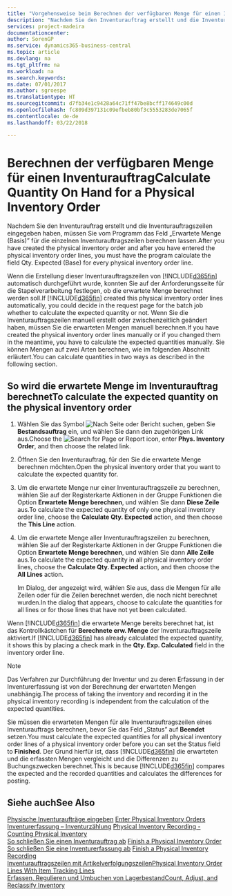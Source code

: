 ```yaml
---
title: "Vorgehensweise beim Berechnen der verfügbaren Menge für einen Inventurauftrag"
description: "Nachdem Sie den Inventurauftrag erstellt und die Inventurauftragszeilen eingegeben haben, müssen Sie vom Programm das Feld „Erwartete Menge (Basis)” für die einzelnen Inventurauftragszeilen berechnen lassen."
services: project-madeira
documentationcenter: 
author: SorenGP
ms.service: dynamics365-business-central
ms.topic: article
ms.devlang: na
ms.tgt_pltfrm: na
ms.workload: na
ms.search.keywords: 
ms.date: 07/01/2017
ms.author: sgroespe
ms.translationtype: HT
ms.sourcegitcommit: d7fb34e1c9428a64c71ff47be8bcff174649c00d
ms.openlocfilehash: fc809d397131c09efbeb80bf3c5553283de7065f
ms.contentlocale: de-de
ms.lasthandoff: 03/22/2018

---
```

# <a name="calculate-quantity-on-hand-for-a-physical-inventory-order"></a><span data-ttu-id="27b65-103">Berechnen der verfügbaren Menge für einen Inventurauftrag</span><span class="sxs-lookup"><span data-stu-id="27b65-103">Calculate Quantity On Hand for a Physical Inventory Order</span></span>
<span data-ttu-id="27b65-104">Nachdem Sie den Inventurauftrag erstellt und die Inventurauftragszeilen eingegeben haben, müssen Sie vom Programm das Feld „Erwartete Menge (Basis)” für die einzelnen Inventurauftragszeilen berechnen lassen.</span><span class="sxs-lookup"><span data-stu-id="27b65-104">After you have created the physical inventory order and after you have entered the physical inventory order lines, you must have the program calculate the field Qty. Expected (Base) for every physical inventory order line.</span></span>  

<span data-ttu-id="27b65-105">Wenn die Erstellung dieser Inventurauftragszeilen von [!INCLUDE[d365fin](../../includes/d365fin_md.md)] automatisch durchgeführt wurde, konnten Sie auf der Anforderungsseite für die Stapelverarbeitung festlegen, ob die erwartete Menge berechnet werden soll.</span><span class="sxs-lookup"><span data-stu-id="27b65-105">If [!INCLUDE[d365fin](../../includes/d365fin_md.md)] created this physical inventory order lines automatically, you could decide in the request page for the batch job whether to calculate the expected quantity or not.</span></span> <span data-ttu-id="27b65-106">Wenn Sie die Inventurauftragszeilen manuell erstellt oder zwischenzeitlich geändert haben, müssen Sie die erwarteten Mengen manuell berechnen.</span><span class="sxs-lookup"><span data-stu-id="27b65-106">If you have created the physical inventory order lines manually or if you changed them in the meantime, you have to calculate the expected quantities manually.</span></span> <span data-ttu-id="27b65-107">Sie können Mengen auf zwei Arten berechnen, wie im folgenden Abschnitt erläutert.</span><span class="sxs-lookup"><span data-stu-id="27b65-107">You can calculate quantities in two ways as described in the following section.</span></span>  

## <a name="to-calculate-the-expected-quantity-on-the-physical-inventory-order"></a><span data-ttu-id="27b65-108">So wird die erwartete Menge im Inventurauftrag berechnet</span><span class="sxs-lookup"><span data-stu-id="27b65-108">To calculate the expected quantity on the physical inventory order</span></span>  

1.  <span data-ttu-id="27b65-109">Wählen Sie das Symbol ![Nach Seite oder Bericht suchen](../../media/ui-search/search_small.png "Symbol „Nach Seite oder Bericht suchen”"), geben Sie **Bestandsauftrag** ein, und wählen Sie dann den zugehörigen Link aus.</span><span class="sxs-lookup"><span data-stu-id="27b65-109">Choose the ![Search for Page or Report](../../media/ui-search/search_small.png "Search for Page or Report icon") icon, enter **Phys. Inventory Order**, and then choose the related link.</span></span>  
2.  <span data-ttu-id="27b65-110">Öffnen Sie den Inventurauftrag, für den Sie die erwartete Menge berechnen möchten.</span><span class="sxs-lookup"><span data-stu-id="27b65-110">Open the physical inventory order that you want to calculate the expected quantity for.</span></span>  
3.  <span data-ttu-id="27b65-111">Um die erwartete Menge nur einer Inventurauftragszeile zu berechnen, wählen Sie auf der Registerkarte Aktionen in der Gruppe Funktionen die Option **Erwartete Menge berechnen**, und wählen Sie dann **Diese Zeile** aus.</span><span class="sxs-lookup"><span data-stu-id="27b65-111">To calculate the expected quantity of only one physical inventory order line, choose the **Calculate Qty. Expected** action, and then choose the **This Line** action.</span></span>  
4.  <span data-ttu-id="27b65-112">Um die erwartete Menge aller Inventurauftragszeilen zu berechnen, wählen Sie auf der Registerkarte Aktionen in der Gruppe Funktionen die Option **Erwartete Menge berechnen**, und wählen Sie dann **Alle Zeile** aus.</span><span class="sxs-lookup"><span data-stu-id="27b65-112">To calculate the expected quantity in all physical inventory order lines, choose the **Calculate Qty. Expected** action, and then choose the **All Lines** action.</span></span>  

    <span data-ttu-id="27b65-113">Im Dialog, der angezeigt wird, wählen Sie aus, dass die Mengen für alle Zeilen oder für die Zeilen berechnet werden, die noch nicht berechnet wurden.</span><span class="sxs-lookup"><span data-stu-id="27b65-113">In the dialog that appears, choose to calculate the quantities for all lines or for those lines that have not yet been calculated.</span></span>  

<span data-ttu-id="27b65-114">Wenn [!INCLUDE[d365fin](../../includes/d365fin_md.md)] die erwartete Menge bereits berechnet hat, ist das Kontrollkästchen für **Berechnete erw. Menge** der Inventurauftragszeile aktiviert.</span><span class="sxs-lookup"><span data-stu-id="27b65-114">If [!INCLUDE[d365fin](../../includes/d365fin_md.md)] has already calculated the expected quantity, it shows this by placing a check mark in the **Qty. Exp. Calculated** field in the inventory order line.</span></span>  

> [!NOTE]  
>  <span data-ttu-id="27b65-115">Das Verfahren zur Durchführung der Inventur und zu deren Erfassung in der Inventurerfassung ist von der Berechnung der erwarteten Mengen unabhängig.</span><span class="sxs-lookup"><span data-stu-id="27b65-115">The process of taking the inventory and recording it in the physical inventory recording is independent from the calculation of the expected quantities.</span></span>  

<span data-ttu-id="27b65-116">Sie müssen die erwarteten Mengen für alle Inventurauftragszeilen eines Inventurauftrags berechnen, bevor Sie das Feld „Status” auf **Beendet** setzen.</span><span class="sxs-lookup"><span data-stu-id="27b65-116">You must calculate the expected quantities for all physical inventory order lines of a physical inventory order before you can set the Status field to **Finished**.</span></span> <span data-ttu-id="27b65-117">Der Grund hierfür ist, dass [!INCLUDE[d365fin](../../includes/d365fin_md.md)] die erwarteten und die erfassten Mengen vergleicht und die Differenzen zu Buchungszwecken berechnet.</span><span class="sxs-lookup"><span data-stu-id="27b65-117">This is because [!INCLUDE[d365fin](../../includes/d365fin_md.md)] compares the expected and the recorded quantities and calculates the differences for posting.</span></span>  

## <a name="see-also"></a><span data-ttu-id="27b65-118">Siehe auch</span><span class="sxs-lookup"><span data-stu-id="27b65-118">See Also</span></span>  
 <span data-ttu-id="27b65-119">[Physische Inventuraufträge eingeben](how-to-enter-physical-inventory-orders.md) </span><span class="sxs-lookup"><span data-stu-id="27b65-119">[Enter Physical Inventory Orders](how-to-enter-physical-inventory-orders.md) </span></span>  
 <span data-ttu-id="27b65-120">[Inventurerfassung – Inventurzählung](physical-inventory-recording-counting-physical-inventory.md) </span><span class="sxs-lookup"><span data-stu-id="27b65-120">[Physical Inventory Recording - Counting Physical Inventory](physical-inventory-recording-counting-physical-inventory.md) </span></span>  
 <span data-ttu-id="27b65-121">[So schließen Sie einen Inventurauftrag ab](how-to-finish-a-physical-inventory-order.md) </span><span class="sxs-lookup"><span data-stu-id="27b65-121">[Finish a Physical Inventory Order](how-to-finish-a-physical-inventory-order.md) </span></span>  
 <span data-ttu-id="27b65-122">[So schließen Sie eine Inventurerfassung ab](how-to-finish-a-physical-inventory-recording.md) </span><span class="sxs-lookup"><span data-stu-id="27b65-122">[Finish a Physical Inventory Recording](how-to-finish-a-physical-inventory-recording.md) </span></span>  
 [<span data-ttu-id="27b65-123">Inventurauftragszeilen mit Artikelverfolgungszeilen</span><span class="sxs-lookup"><span data-stu-id="27b65-123">Physical Inventory Order Lines With Item Tracking Lines</span></span>](physical-inventory-order-lines-with-item-tracking-lines.md)  
 [<span data-ttu-id="27b65-124">Erfassen, Regulieren und Umbuchen von Lagerbestand</span><span class="sxs-lookup"><span data-stu-id="27b65-124">Count, Adjust, and Reclassify Inventory</span></span>](../../inventory-how-count-adjust-reclassify.md)


